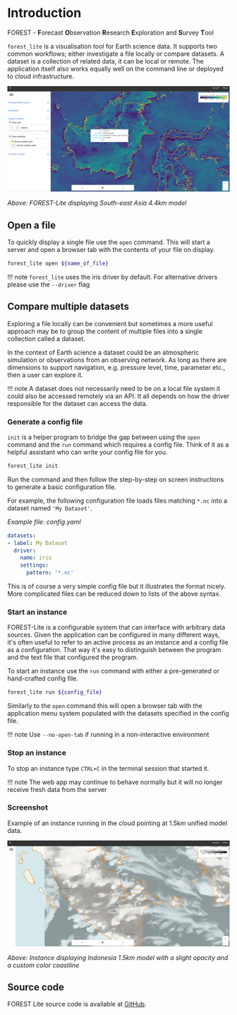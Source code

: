 # Introduction

FOREST - **F**orecast **O**bservation **R**esearch **E**xploration and **S**urvey **T**ool

`forest_lite` is a visualisation tool for Earth science data. It
supports two common workflows; either investigate a
file locally or compare datasets. A dataset is a collection of
related data, it can be local or remote. The application itself
also works equally well on the command line or deployed to cloud
infrastructure.

![Screenshot](img/grab.png)

*Above: FOREST-Lite displaying South-east Asia 4.4km model*

## Open a file

To quickly display a single file use the `open` command. This
will start a server and open a browser tab with the contents of your
file on display.

```sh
forest_lite open ${name_of_file}
```

!!! note
    `forest_lite` uses the iris driver by default.
    For alternative drivers please use the `--driver` flag


## Compare multiple datasets

Exploring a file locally can be convenient
but sometimes a more useful approach may be
to group the content of multiple files into a single
collection called a dataset.

In the context of Earth science a dataset
could be an atmospheric simulation or observations from an
observing network. As long as there are dimensions to support
navigation, e.g. pressure level, time, parameter etc., then a user
can explore it.


!!! note
    A dataset does not necessarily need to be on a local file system
    it could also be accessed remotely via an API. It
    all depends on how the driver responsible for the dataset
    can access the data.


### Generate a config file

`init` is a helper program to bridge the
gap between using the `open` command and the `run`
command which requires a config file. Think of it as
a helpful assistant who can write your config file for you.

```sh
forest_lite init
```

Run the command and then follow the step-by-step on screen instructions
to generate a basic configuration file.

For example, the following
configuration file loads files matching `*.nc` into a dataset
named `'My Dataset'`.

*Example file: config.yaml*

```yaml
datasets:
- label: My Dataset
  driver:
    name: iris
    settings:
      pattern: '*.nc'
```

This is of course a very simple config file but it illustrates
the format nicely. More complicated files can be reduced down
to lists of the above syntax.

### Start an instance

FOREST-Lite is a configurable system that can interface with
arbitrary data sources. Given the application can be configured
in many different ways, it's often useful
to refer to an active process as an instance and a
config file as a configuration. That way it's easy to distinguish
between the program and the text file that configured the program.

To start an instance use the `run` command with either a
pre-generated or hand-crafted config file.


```sh
forest_lite run ${config_file}
```

Similarly to the `open` command this will open a browser tab with the application
menu system populated with the datasets specified in the config file.

!!! note
    Use `--no-open-tab` if running in a non-interactive environment


### Stop an instance

To stop an instance type `CTRL+C` in the terminal session that
started it.

!!! note
    The web app may continue to behave normally but it will
    no longer receive fresh data from the server


### Screenshot

Example of an instance running in the cloud pointing at
1.5km unified model data.

![Screenshot](img/grab-2.png)

*Above: Instance displaying Indonesia 1.5km model with a slight opacity
and a custom color coastline*

## Source code

FOREST Lite source code is available at [GitHub](https://github.com/MetOffice/forest-lite).

